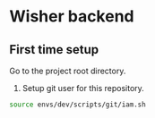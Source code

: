 # Wisher backend

## First time setup

Go to the project root directory.

1. Setup git user for this repository.
```bash
source envs/dev/scripts/git/iam.sh
```
